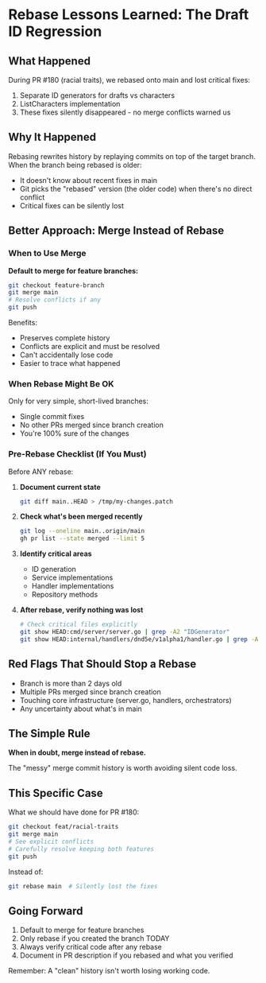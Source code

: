 # Rebase Lessons Learned: The Draft ID Regression

## What Happened

During PR #180 (racial traits), we rebased onto main and lost critical fixes:
1. Separate ID generators for drafts vs characters
2. ListCharacters implementation
3. These fixes silently disappeared - no merge conflicts warned us

## Why It Happened

Rebasing rewrites history by replaying commits on top of the target branch. When the branch being rebased is older:
- It doesn't know about recent fixes in main
- Git picks the "rebased" version (the older code) when there's no direct conflict
- Critical fixes can be silently lost

## Better Approach: Merge Instead of Rebase

### When to Use Merge
**Default to merge for feature branches:**
```bash
git checkout feature-branch
git merge main
# Resolve conflicts if any
git push
```

Benefits:
- Preserves complete history
- Conflicts are explicit and must be resolved
- Can't accidentally lose code
- Easier to trace what happened

### When Rebase Might Be OK
Only for very simple, short-lived branches:
- Single commit fixes
- No other PRs merged since branch creation
- You're 100% sure of the changes

### Pre-Rebase Checklist (If You Must)

Before ANY rebase:

1. **Document current state**
   ```bash
   git diff main..HEAD > /tmp/my-changes.patch
   ```

2. **Check what's been merged recently**
   ```bash
   git log --oneline main..origin/main
   gh pr list --state merged --limit 5
   ```

3. **Identify critical areas**
   - ID generation
   - Service implementations  
   - Handler implementations
   - Repository methods

4. **After rebase, verify nothing was lost**
   ```bash
   # Check critical files explicitly
   git show HEAD:cmd/server/server.go | grep -A2 "IDGenerator"
   git show HEAD:internal/handlers/dnd5e/v1alpha1/handler.go | grep -A10 "ListCharacters"
   ```

## Red Flags That Should Stop a Rebase

- Branch is more than 2 days old
- Multiple PRs merged since branch creation
- Touching core infrastructure (server.go, handlers, orchestrators)
- Any uncertainty about what's in main

## The Simple Rule

**When in doubt, merge instead of rebase.**

The "messy" merge commit history is worth avoiding silent code loss.

## This Specific Case

What we should have done for PR #180:
```bash
git checkout feat/racial-traits
git merge main
# See explicit conflicts
# Carefully resolve keeping both features
git push
```

Instead of:
```bash
git rebase main  # Silently lost the fixes
```

## Going Forward

1. Default to merge for feature branches
2. Only rebase if you created the branch TODAY
3. Always verify critical code after any rebase
4. Document in PR description if you rebased and what you verified

Remember: A "clean" history isn't worth losing working code.
